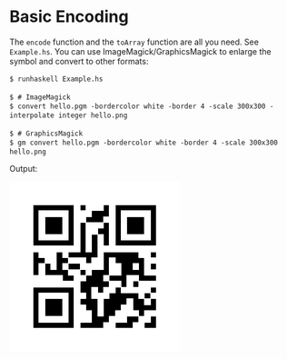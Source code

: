 # Basic Encoding

The `encode` function and the `toArray` function are all you need. See `Example.hs`. You can use ImageMagick/GraphicsMagick to enlarge the symbol and convert to other formats:

    $ runhaskell Example.hs

    $ # ImageMagick
    $ convert hello.pgm -bordercolor white -border 4 -scale 300x300 -interpolate integer hello.png

    $ # GraphicsMagick
    $ gm convert hello.pgm -bordercolor white -border 4 -scale 300x300 hello.png

Output:

![Example output](/doc/hello.png)
